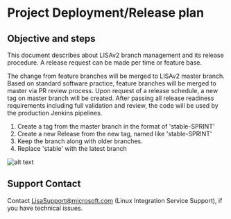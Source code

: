 # Project Deployment/Release plan

## Objective and steps

This document describes about LISAv2 branch management and its release procedure. A release request can be made per time or feature base.

The change from feature branches will be merged to LISAv2 master branch. Based on standard software practice, feature branches will be merged to master via PR review process. Upon request of a release schedule, a new tag on master branch will be created. After passing all release readiness requirements including full validation and review, the code will be used by the production Jenkins pipelines.

1. Create a tag from the master branch in the format of 'stable-SPRINT'
2. Create a new Release from the new tag, named like 'stable-SPRINT'
3. Keep the branch along with older branches.
4. Replace 'stable' with the latest branch

![alt text](./LISAv2ReleaseDiagram.jpg)

## Support Contact

Contact LisaSupport@microsoft.com (Linux Integration Service Support), if you have technical issues.

